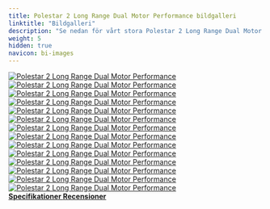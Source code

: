 ```yaml
---
title: Polestar 2 Long Range Dual Motor Performance bildgalleri
linktitle: "Bildgalleri"
description: "Se nedan för vårt stora Polestar 2 Long Range Dual Motor Performance bildgalleri. Klicka på bilderna för högupplösta versioner."
weight: 5
hidden: true
navicon: bi-images
---
```

<!-- markdownlint-disable MD033 -->
<div class="row" id ="my-gallery">
	<div class="pswp-grid-item col-6 col-md-4">
		<a href="https://media.evkx.net/multimedia/models/polestar/2/2_long_range_dual_motor_performance/exteriore_3.jpg"
data-pswp-src="https://media.evkx.net/multimedia/models/polestar/2/2_long_range_dual_motor_performance/exteriore_3.jpg"
data-pswp-width="2953"
data-pswp-height="2215" 
target="_blank">
			<img src="https://media.evkx.net/multimedia/models/polestar/2/2_long_range_dual_motor_performance/exteriore_3_xst.jpg" alt="Polestar 2 Long Range Dual Motor Performance" class="img-fluid " />
		</a>
	</div>
	<div class="pswp-grid-item col-6 col-md-4">
		<a href="https://media.evkx.net/multimedia/models/polestar/2/2_long_range_dual_motor_performance/exterior_1.jpg"
data-pswp-src="https://media.evkx.net/multimedia/models/polestar/2/2_long_range_dual_motor_performance/exterior_1.jpg"
data-pswp-width="3000"
data-pswp-height="2250" 
target="_blank">
			<img src="https://media.evkx.net/multimedia/models/polestar/2/2_long_range_dual_motor_performance/exterior_1_xst.jpg" alt="Polestar 2 Long Range Dual Motor Performance" class="img-fluid " />
		</a>
	</div>
	<div class="pswp-grid-item col-6 col-md-4">
		<a href="https://media.evkx.net/multimedia/models/polestar/2/2_long_range_dual_motor_performance/exterior_2.jpg"
data-pswp-src="https://media.evkx.net/multimedia/models/polestar/2/2_long_range_dual_motor_performance/exterior_2.jpg"
data-pswp-width="3000"
data-pswp-height="1687" 
target="_blank">
			<img src="https://media.evkx.net/multimedia/models/polestar/2/2_long_range_dual_motor_performance/exterior_2_xst.jpg" alt="Polestar 2 Long Range Dual Motor Performance" class="img-fluid " />
		</a>
	</div>
	<div class="pswp-grid-item col-6 col-md-4">
		<a href="https://media.evkx.net/multimedia/models/polestar/2/2_long_range_dual_motor_performance/exterior_4.jpg"
data-pswp-src="https://media.evkx.net/multimedia/models/polestar/2/2_long_range_dual_motor_performance/exterior_4.jpg"
data-pswp-width="3000"
data-pswp-height="2250" 
target="_blank">
			<img src="https://media.evkx.net/multimedia/models/polestar/2/2_long_range_dual_motor_performance/exterior_4_xst.jpg" alt="Polestar 2 Long Range Dual Motor Performance" class="img-fluid " />
		</a>
	</div>
	<div class="pswp-grid-item col-6 col-md-4">
		<a href="https://media.evkx.net/multimedia/models/polestar/2/2_long_range_dual_motor_performance/frontseats_1.jpg"
data-pswp-src="https://media.evkx.net/multimedia/models/polestar/2/2_long_range_dual_motor_performance/frontseats_1.jpg"
data-pswp-width="3000"
data-pswp-height="1687" 
target="_blank">
			<img src="https://media.evkx.net/multimedia/models/polestar/2/2_long_range_dual_motor_performance/frontseats_1_xst.jpg" alt="Polestar 2 Long Range Dual Motor Performance" class="img-fluid " />
		</a>
	</div>
	<div class="pswp-grid-item col-6 col-md-4">
		<a href="https://media.evkx.net/multimedia/models/polestar/2/2_long_range_dual_motor_performance/frontseats_2.jpg"
data-pswp-src="https://media.evkx.net/multimedia/models/polestar/2/2_long_range_dual_motor_performance/frontseats_2.jpg"
data-pswp-width="3000"
data-pswp-height="1675" 
target="_blank">
			<img src="https://media.evkx.net/multimedia/models/polestar/2/2_long_range_dual_motor_performance/frontseats_2_xst.jpg" alt="Polestar 2 Long Range Dual Motor Performance" class="img-fluid " />
		</a>
	</div>
	<div class="pswp-grid-item col-6 col-md-4">
		<a href="https://media.evkx.net/multimedia/models/polestar/2/2_long_range_dual_motor_performance/frontseats_3.jpg"
data-pswp-src="https://media.evkx.net/multimedia/models/polestar/2/2_long_range_dual_motor_performance/frontseats_3.jpg"
data-pswp-width="3000"
data-pswp-height="1687" 
target="_blank">
			<img src="https://media.evkx.net/multimedia/models/polestar/2/2_long_range_dual_motor_performance/frontseats_3_xst.jpg" alt="Polestar 2 Long Range Dual Motor Performance" class="img-fluid " />
		</a>
	</div>
	<div class="pswp-grid-item col-6 col-md-4">
		<a href="https://media.evkx.net/multimedia/models/polestar/2/2_long_range_dual_motor_performance/headlights_1.jpg"
data-pswp-src="https://media.evkx.net/multimedia/models/polestar/2/2_long_range_dual_motor_performance/headlights_1.jpg"
data-pswp-width="3000"
data-pswp-height="1766" 
target="_blank">
			<img src="https://media.evkx.net/multimedia/models/polestar/2/2_long_range_dual_motor_performance/headlights_1_xst.jpg" alt="Polestar 2 Long Range Dual Motor Performance" class="img-fluid " />
		</a>
	</div>
	<div class="pswp-grid-item col-6 col-md-4">
		<a href="https://media.evkx.net/multimedia/models/polestar/2/2_long_range_dual_motor_performance/interior_1.jpg"
data-pswp-src="https://media.evkx.net/multimedia/models/polestar/2/2_long_range_dual_motor_performance/interior_1.jpg"
data-pswp-width="3000"
data-pswp-height="2250" 
target="_blank">
			<img src="https://media.evkx.net/multimedia/models/polestar/2/2_long_range_dual_motor_performance/interior_1_xst.jpg" alt="Polestar 2 Long Range Dual Motor Performance" class="img-fluid " />
		</a>
	</div>
	<div class="pswp-grid-item col-6 col-md-4">
		<a href="https://media.evkx.net/multimedia/models/polestar/2/2_long_range_dual_motor_performance/main_1.jpg"
data-pswp-src="https://media.evkx.net/multimedia/models/polestar/2/2_long_range_dual_motor_performance/main_1.jpg"
data-pswp-width="3000"
data-pswp-height="2250" 
target="_blank">
			<img src="https://media.evkx.net/multimedia/models/polestar/2/2_long_range_dual_motor_performance/main_1_xst.jpg" alt="Polestar 2 Long Range Dual Motor Performance" class="img-fluid " />
		</a>
	</div>
	<div class="pswp-grid-item col-6 col-md-4">
		<a href="https://media.evkx.net/multimedia/models/polestar/2/2_long_range_dual_motor_performance/screens_1.jpg"
data-pswp-src="https://media.evkx.net/multimedia/models/polestar/2/2_long_range_dual_motor_performance/screens_1.jpg"
data-pswp-width="3000"
data-pswp-height="2250" 
target="_blank">
			<img src="https://media.evkx.net/multimedia/models/polestar/2/2_long_range_dual_motor_performance/screens_1_xst.jpg" alt="Polestar 2 Long Range Dual Motor Performance" class="img-fluid " />
		</a>
	</div>
	<div class="pswp-grid-item col-6 col-md-4">
		<a href="https://media.evkx.net/multimedia/models/polestar/2/2_long_range_dual_motor_performance/screens_2.jpg"
data-pswp-src="https://media.evkx.net/multimedia/models/polestar/2/2_long_range_dual_motor_performance/screens_2.jpg"
data-pswp-width="3000"
data-pswp-height="2249" 
target="_blank">
			<img src="https://media.evkx.net/multimedia/models/polestar/2/2_long_range_dual_motor_performance/screens_2_xst.jpg" alt="Polestar 2 Long Range Dual Motor Performance" class="img-fluid " />
		</a>
	</div>
	<div class="pswp-grid-item col-6 col-md-4">
		<a href="https://media.evkx.net/multimedia/models/polestar/2/2_long_range_dual_motor_performance/secondrowseats_1.jpg"
data-pswp-src="https://media.evkx.net/multimedia/models/polestar/2/2_long_range_dual_motor_performance/secondrowseats_1.jpg"
data-pswp-width="3000"
data-pswp-height="2250" 
target="_blank">
			<img src="https://media.evkx.net/multimedia/models/polestar/2/2_long_range_dual_motor_performance/secondrowseats_1_xst.jpg" alt="Polestar 2 Long Range Dual Motor Performance" class="img-fluid " />
		</a>
	</div>
	<div class="pswp-grid-item col-6 col-md-4">
		<a href="https://media.evkx.net/multimedia/models/polestar/2/2_long_range_dual_motor_performance/secondrowseats_2.jpg"
data-pswp-src="https://media.evkx.net/multimedia/models/polestar/2/2_long_range_dual_motor_performance/secondrowseats_2.jpg"
data-pswp-width="3000"
data-pswp-height="2250" 
target="_blank">
			<img src="https://media.evkx.net/multimedia/models/polestar/2/2_long_range_dual_motor_performance/secondrowseats_2_xst.jpg" alt="Polestar 2 Long Range Dual Motor Performance" class="img-fluid " />
		</a>
	</div>
</div>
<script type="module">
  import PhotoSwipeLightbox from '/js/photoswipe-lightbox.esm.js';
    const lightbox = new PhotoSwipeLightbox({
       gallery: '#my-gallery',
        children: 'a',
        pswpModule: () => import('/js/photoswipe.esm.js')
    });
lightbox.init();
</script>
<div class="mt-3 mb-3">
<a href="../specifications/" class="text-decoration-none text-black">
<strong><i class="bi-arrow-left"></i> Specifikationer </strong>
</a>
<a href="../reviews/" class="text-decoration-none text-black float-end">
<strong>Recensioner <i class="bi-arrow-right"></i></strong>
</a>
</div>
